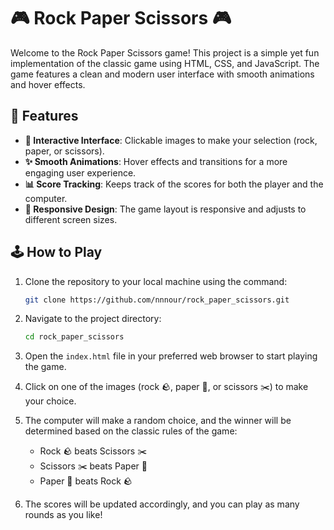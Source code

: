 # 🎮 Rock Paper Scissors 🎮

Welcome to the Rock Paper Scissors game! This project is a simple yet fun implementation of the classic game using HTML, CSS, and JavaScript. The game features a clean and modern user interface with smooth animations and hover effects.

## 🌟 Features

- **🎨 Interactive Interface**: Clickable images to make your selection (rock, paper, or scissors).
- **✨ Smooth Animations**: Hover effects and transitions for a more engaging user experience.
- **📊 Score Tracking**: Keeps track of the scores for both the player and the computer.
- **📱 Responsive Design**: The game layout is responsive and adjusts to different screen sizes.

## 🕹️ How to Play

1. Clone the repository to your local machine using the command:
    ```bash
    git clone https://github.com/nnnour/rock_paper_scissors.git
    ```

2. Navigate to the project directory:
    ```bash
    cd rock_paper_scissors
    ```

3. Open the `index.html` file in your preferred web browser to start playing the game.

4. Click on one of the images (rock 🪨, paper 📄, or scissors ✂️) to make your choice.

5. The computer will make a random choice, and the winner will be determined based on the classic rules of the game:
    - Rock 🪨 beats Scissors ✂️
    - Scissors ✂️ beats Paper 📄
    - Paper 📄 beats Rock 🪨

6. The scores will be updated accordingly, and you can play as many rounds as you like!
